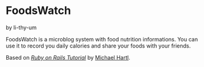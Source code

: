 # FoodsWatch
by li-thy-um

FoodsWatch is a microblog system with food nutrition informations.
You can use it to record you daily calories and share your foods with your friends.

Based on [*Ruby on Rails Tutorial*](http://railstutorial.org/)
by [Michael Hartl](http://michaelhartl.com/).
